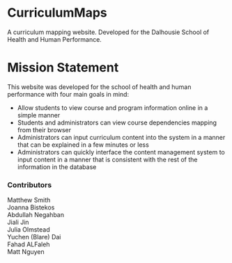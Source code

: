 # CurriculumMaps
A curriculum mapping website. Developed for the Dalhousie School of Health and Human Performance.

# Mission Statement
This website was developed for the school of health and human performance with four main goals in mind:
- Allow students to view course and program information online in a simple manner
- Students and administrators can view course dependencies mapping from their browser
- Administrators can input curriculum content into the system in a manner that can be explained in a few minutes or less
- Administrators can quickly interface the content management system to input content in a manner that is consistent with the 
rest of the information in the database

### Contributors
Matthew Smith  
Joanna Bistekos  
Abdullah Negahban  
Jiali Jin  
Julia Olmstead  
Yuchen (Blare) Dai  
Fahad ALFaleh  
Matt Nguyen  

